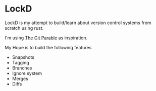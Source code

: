 # LockD

LockD is my attempt to build/learn about version control systems from scratch using rust.

I'm using [The Git Parable](https://tom.preston-werner.com/2009/05/19/the-git-parable.htm) as inspiration.

My Hope is to build the following features

- Snapshots
- Tagging
- Branches
- Ignore system
- Merges
- Diffs
